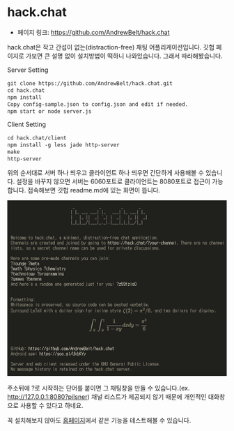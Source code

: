 # hack.chat
 - 페이지 링크: https://github.com/AndrewBelt/hack.chat

hack.chat은 작고 간섭이 없는(distraction-free) 채팅 어플리케이션입니다.
깃헙 페이지로 가보면 큰 설명 없이 설치방법이 떡하니 나와있습니다.
그래서 따라해봤습니다.

Server Setting
```
git clone https://github.com/AndrewBelt/hack.chat.git
cd hack.chat
npm install
Copy config-sample.json to config.json and edit if needed.
npm start or node server.js
```

Client Setting
```
cd hack.chat/client
npm install -g less jade http-server
make
http-server
```

위의 순서대로 서버 하나 띄우고 클라이언트 하나 띄우면 간단하게 사용해볼 수 있습니다.
설정을 바꾸지 않으면 서버는 6060포트로 클라이언트는 8080포트로 접근이 가능합니다.
접속해보면 깃헙 readme.md에 있는 화면이 뜹니다.

![alt text](https://raw.githubusercontent.com/TeamSEGO/github-trend-kr/master/img/019-11.PNG)

주소뒤에 ?로 시작하는 단어를 붙이면 그 채팅창을 만들 수 있습니다.(ex. http://127.0.0.1:8080?pilsner)
채널 리스트가 제공되지 않기 때문에 개인적인 대화창으로 사용할 수 있다고 하네요.

꼭 설치해보지 않아도 [홈페이지](https://hack.chat/)에서 같은 기능을 테스트해볼 수 있습니다.

